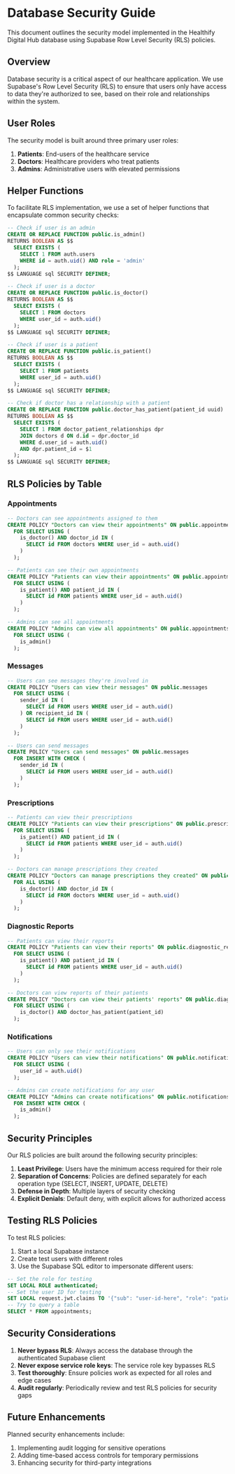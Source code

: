 # Database Security Guide

This document outlines the security model implemented in the Healthify Digital Hub database using Supabase Row Level Security (RLS) policies.

## Overview

Database security is a critical aspect of our healthcare application. We use Supabase's Row Level Security (RLS) to ensure that users only have access to data they're authorized to see, based on their role and relationships within the system.

## User Roles

The security model is built around three primary user roles:

1. **Patients**: End-users of the healthcare service
2. **Doctors**: Healthcare providers who treat patients
3. **Admins**: Administrative users with elevated permissions

## Helper Functions

To facilitate RLS implementation, we use a set of helper functions that encapsulate common security checks:

```sql
-- Check if user is an admin
CREATE OR REPLACE FUNCTION public.is_admin()
RETURNS BOOLEAN AS $$
  SELECT EXISTS (
    SELECT 1 FROM auth.users
    WHERE id = auth.uid() AND role = 'admin'
  );
$$ LANGUAGE sql SECURITY DEFINER;

-- Check if user is a doctor
CREATE OR REPLACE FUNCTION public.is_doctor()
RETURNS BOOLEAN AS $$
  SELECT EXISTS (
    SELECT 1 FROM doctors
    WHERE user_id = auth.uid()
  );
$$ LANGUAGE sql SECURITY DEFINER;

-- Check if user is a patient
CREATE OR REPLACE FUNCTION public.is_patient()
RETURNS BOOLEAN AS $$
  SELECT EXISTS (
    SELECT 1 FROM patients
    WHERE user_id = auth.uid()
  );
$$ LANGUAGE sql SECURITY DEFINER;

-- Check if doctor has a relationship with a patient
CREATE OR REPLACE FUNCTION public.doctor_has_patient(patient_id uuid)
RETURNS BOOLEAN AS $$
  SELECT EXISTS (
    SELECT 1 FROM doctor_patient_relationships dpr
    JOIN doctors d ON d.id = dpr.doctor_id
    WHERE d.user_id = auth.uid()
    AND dpr.patient_id = $1
  );
$$ LANGUAGE sql SECURITY DEFINER;
```

## RLS Policies by Table

### Appointments

```sql
-- Doctors can see appointments assigned to them
CREATE POLICY "Doctors can view their appointments" ON public.appointments
  FOR SELECT USING (
    is_doctor() AND doctor_id IN (
      SELECT id FROM doctors WHERE user_id = auth.uid()
    )
  );

-- Patients can see their own appointments
CREATE POLICY "Patients can view their appointments" ON public.appointments
  FOR SELECT USING (
    is_patient() AND patient_id IN (
      SELECT id FROM patients WHERE user_id = auth.uid()
    )
  );

-- Admins can see all appointments
CREATE POLICY "Admins can view all appointments" ON public.appointments
  FOR SELECT USING (
    is_admin()
  );
```

### Messages

```sql
-- Users can see messages they're involved in
CREATE POLICY "Users can view their messages" ON public.messages
  FOR SELECT USING (
    sender_id IN (
      SELECT id FROM users WHERE user_id = auth.uid()
    ) OR recipient_id IN (
      SELECT id FROM users WHERE user_id = auth.uid()
    )
  );

-- Users can send messages
CREATE POLICY "Users can send messages" ON public.messages
  FOR INSERT WITH CHECK (
    sender_id IN (
      SELECT id FROM users WHERE user_id = auth.uid()
    )
  );
```

### Prescriptions

```sql
-- Patients can view their prescriptions
CREATE POLICY "Patients can view their prescriptions" ON public.prescriptions
  FOR SELECT USING (
    is_patient() AND patient_id IN (
      SELECT id FROM patients WHERE user_id = auth.uid()
    )
  );

-- Doctors can manage prescriptions they created
CREATE POLICY "Doctors can manage prescriptions they created" ON public.prescriptions
  FOR ALL USING (
    is_doctor() AND doctor_id IN (
      SELECT id FROM doctors WHERE user_id = auth.uid()
    )
  );
```

### Diagnostic Reports

```sql
-- Patients can view their reports
CREATE POLICY "Patients can view their reports" ON public.diagnostic_reports
  FOR SELECT USING (
    is_patient() AND patient_id IN (
      SELECT id FROM patients WHERE user_id = auth.uid()
    )
  );

-- Doctors can view reports of their patients
CREATE POLICY "Doctors can view their patients' reports" ON public.diagnostic_reports
  FOR SELECT USING (
    is_doctor() AND doctor_has_patient(patient_id)
  );
```

### Notifications

```sql
-- Users can only see their notifications
CREATE POLICY "Users can view their notifications" ON public.notifications
  FOR SELECT USING (
    user_id = auth.uid()
  );

-- Admins can create notifications for any user
CREATE POLICY "Admins can create notifications" ON public.notifications
  FOR INSERT WITH CHECK (
    is_admin()
  );
```

## Security Principles

Our RLS policies are built around the following security principles:

1. **Least Privilege**: Users have the minimum access required for their role
2. **Separation of Concerns**: Policies are defined separately for each operation type (SELECT, INSERT, UPDATE, DELETE)
3. **Defense in Depth**: Multiple layers of security checking
4. **Explicit Denials**: Default deny, with explicit allows for authorized access

## Testing RLS Policies

To test RLS policies:

1. Start a local Supabase instance
2. Create test users with different roles
3. Use the Supabase SQL editor to impersonate different users:

```sql
-- Set the role for testing
SET LOCAL ROLE authenticated;
-- Set the user ID for testing
SET LOCAL request.jwt.claims TO '{"sub": "user-id-here", "role": "patient"}';
-- Try to query a table
SELECT * FROM appointments;
```

## Security Considerations

1. **Never bypass RLS**: Always access the database through the authenticated Supabase client
2. **Never expose service role keys**: The service role key bypasses RLS
3. **Test thoroughly**: Ensure policies work as expected for all roles and edge cases
4. **Audit regularly**: Periodically review and test RLS policies for security gaps

## Future Enhancements

Planned security enhancements include:

1. Implementing audit logging for sensitive operations
2. Adding time-based access controls for temporary permissions
3. Enhancing security for third-party integrations 